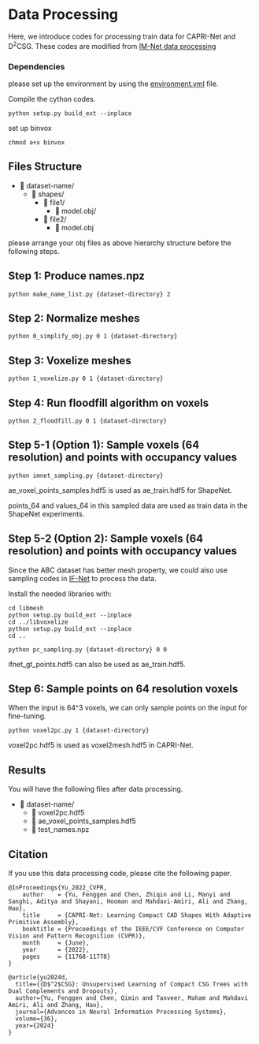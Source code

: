 # Data Processing
Here, we introduce codes for processing train data for CAPRI-Net and D<sup>2</sup>CSG.
These codes are modified from [IM-Net data processing](https://github.com/czq142857/IM-NET/tree/master/point_sampling)
### Dependencies

please set up the environment by using the [environment.yml](https://github.com/FENGGENYU/D2CSG/blob/main/environment.yml) file.

Compile the cython codes.
```
python setup.py build_ext --inplace
```
set up binvox 
```
chmod a+x binvox
```

## Files Structure
- 📁 dataset-name/
  - 📁 shapes/
    - 📁 file1/
      - 📄 model.obj/
    - 📁 file2/
      - 📄 model.obj

please arrange your obj files as above hierarchy structure before the following steps.

## Step 1: Produce names.npz
```
python make_name_list.py {dataset-directory} 2
```
## Step 2: Normalize meshes
```
python 0_simplify_obj.py 0 1 {dataset-directory}
```
## Step 3: Voxelize meshes
```
python 1_voxelize.py 0 1 {dataset-directory}

```
## Step 4: Run floodfill algorithm on voxels
```
python 2_floodfill.py 0 1 {dataset-directory}

```

## Step 5-1 (Option 1): Sample voxels (64 resolution) and points with occupancy values
```
python imnet_sampling.py {dataset-directory}

```
ae_voxel_points_samples.hdf5 is used as ae_train.hdf5 for ShapeNet.

points_64 and values_64 in this sampled data are used as train data in the ShapeNet experiments.

## Step 5-2 (Option 2): Sample voxels (64 resolution) and points with occupancy values
Since the ABC dataset has better mesh property, we could also use sampling codes in [IF-Net](https://github.com/jchibane/if-net) to process the data. 

Install the needed libraries with:
```
cd libmesh
python setup.py build_ext --inplace
cd ../libvoxelize
python setup.py build_ext --inplace
cd ..
```

```
python pc_sampling.py {dataset-directory} 0 0
```
ifnet_gt_points.hdf5 can also be used as ae_train.hdf5.

## Step 6: Sample points on 64 resolution voxels
When the input is 64^3 voxels, we can only sample points on the input for fine-tuning.
```
python voxel2pc.py 1 {dataset-directory}

```
voxel2pc.hdf5 is used as voxel2mesh.hdf5 in CAPRI-Net.

## Results
You will have the following files after data processing.
- 📁 dataset-name/
  - 📄 voxel2pc.hdf5
  - 📄 ae_voxel_points_samples.hdf5
  - 📄 test_names.npz
  
## Citation
If you use this data processing code, please cite the following paper.
```
@InProceedings{Yu_2022_CVPR,
    author    = {Yu, Fenggen and Chen, Zhiqin and Li, Manyi and Sanghi, Aditya and Shayani, Hooman and Mahdavi-Amiri, Ali and Zhang, Hao},
    title     = {CAPRI-Net: Learning Compact CAD Shapes With Adaptive Primitive Assembly},
    booktitle = {Proceedings of the IEEE/CVF Conference on Computer Vision and Pattern Recognition (CVPR)},
    month     = {June},
    year      = {2022},
    pages     = {11768-11778}
}

@article{yu2024d,
  title={{D$^2$CSG}: Unsupervised Learning of Compact CSG Trees with Dual Complements and Dropouts},
  author={Yu, Fenggen and Chen, Qimin and Tanveer, Maham and Mahdavi Amiri, Ali and Zhang, Hao},
  journal={Advances in Neural Information Processing Systems},
  volume={36},
  year={2024}
}
```